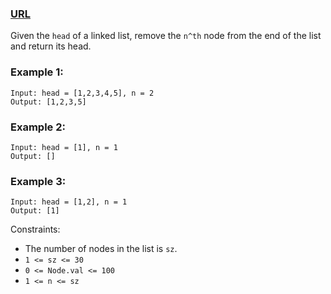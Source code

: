 ### [URL](https://leetcode.com/problems/remove-nth-node-from-end-of-list/description/)

Given the `head` of a linked list, remove the `n^th` node from the end of the list and return its head.

### Example 1:

    Input: head = [1,2,3,4,5], n = 2
    Output: [1,2,3,5]

### Example 2:

    Input: head = [1], n = 1
    Output: []

### Example 3:

    Input: head = [1,2], n = 1
    Output: [1]

Constraints:

- The number of nodes in the list is `sz`.
- `1 <= sz <= 30`
- `0 <= Node.val <= 100`
- `1 <= n <= sz`
